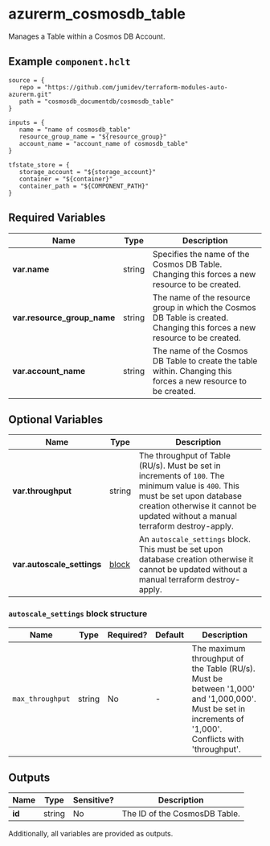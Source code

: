 # azurerm_cosmosdb_table

Manages a Table within a Cosmos DB Account.

## Example `component.hclt`

```hcl
source = {
   repo = "https://github.com/jumidev/terraform-modules-auto-azurerm.git" 
   path = "cosmosdb_documentdb/cosmosdb_table" 
}

inputs = {
   name = "name of cosmosdb_table" 
   resource_group_name = "${resource_group}" 
   account_name = "account_name of cosmosdb_table" 
}

tfstate_store = {
   storage_account = "${storage_account}" 
   container = "${container}" 
   container_path = "${COMPONENT_PATH}" 
}

```

## Required Variables

| Name | Type |  Description |
| ---- | --------- |  ----------- |
| **var.name** | string |  Specifies the name of the Cosmos DB Table. Changing this forces a new resource to be created. | 
| **var.resource_group_name** | string |  The name of the resource group in which the Cosmos DB Table is created. Changing this forces a new resource to be created. | 
| **var.account_name** | string |  The name of the Cosmos DB Table to create the table within. Changing this forces a new resource to be created. | 

## Optional Variables

| Name | Type |  Description |
| ---- | --------- |  ----------- |
| **var.throughput** | string |  The throughput of Table (RU/s). Must be set in increments of `100`. The minimum value is `400`. This must be set upon database creation otherwise it cannot be updated without a manual terraform destroy-apply. | 
| **var.autoscale_settings** | [block](#autoscale_settings-block-structure) |  An `autoscale_settings` block. This must be set upon database creation otherwise it cannot be updated without a manual terraform destroy-apply. | 

### `autoscale_settings` block structure

| Name | Type | Required? | Default | Description |
| ---- | ---- | --------- | ------- | ----------- |
| `max_throughput` | string | No | - | The maximum throughput of the Table (RU/s). Must be between '1,000' and '1,000,000'. Must be set in increments of '1,000'. Conflicts with 'throughput'. |



## Outputs

| Name | Type | Sensitive? | Description |
| ---- | ---- | --------- | --------- |
| **id** | string | No  | The ID of the CosmosDB Table. | 

Additionally, all variables are provided as outputs.
